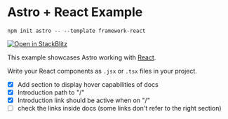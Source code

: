 # Astro + React Example

```
npm init astro -- --template framework-react
```

[![Open in StackBlitz](https://developer.stackblitz.com/img/open_in_stackblitz.svg)](https://stackblitz.com/github/withastro/astro/tree/latest/examples/framework-react)

This example showcases Astro working with [React](https://reactjs.org/).

Write your React components as `.jsx` or `.tsx` files in your project.

- [x] Add section to display hover capabilities of docs
- [x] Introduction path to "/"
- [x] Introduction link should be active when on "/"
- [ ] check the links inside docs (some links don't refer to the right section)
